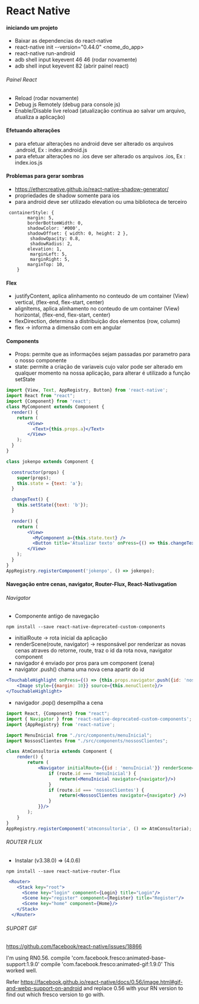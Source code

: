 # React Native 

#### iniciando um projeto
* Baixar as dependencias do react-native
* react-native init --version="0.44.0" <nome_do_app>
* react-native run-android
* adb shell input keyevent 46 46 (rodar novamente)
* adb shell input keyevent 82 (abrir painel react)

###### Painel React
* Reload (rodar novamente)
* Debug js Remotely (debug para console js)
* Enable/Disable live reload (atualização continua ao salvar um arquivo, atualiza a aplicação)

#### Efetuando alterações
* para efetuar alterações no android deve ser alterado os arquivos .android, Ex : index.android.js
* para efetuar alterações no .ios deve ser alterado os arquivos .ios, Ex : index.ios.js

#### Problemas para gerar sombras 
* https://ethercreative.github.io/react-native-shadow-generator/
* propriedades de shadow somente para ios
* para android deve ser utilizado elevation ou uma biblioteca de terceiro
```
 containerStyle: {
        margin: 5,
        borderBottomWidth: 0,
        shadowColor: '#000',
        shadowOffset: { width: 0, height: 2 },
         shadowOpacity: 0.8,
         shadowRadius: 2,
        elevation: 1,
         marginLeft: 5,
         marginRight: 5,
        marginTop: 10,
    }
```

#### Flex
* justifyContent, aplica alinhamento no conteudo de um container (View) vertical, (flex-end, flex-start, center)
* alignItems, aplica alinhamento no conteudo de um container (View) horizontal, (flex-end, flex-start, center)
* flexDirection, determina a distribuição dos elementos (row, column)
* flex -> informa a dimensão com em angular

#### Components
* Props: permite que as informações sejam passadas por parametro para o nosso componente
* state: permite a criação de variaveis cujo valor pode ser alterado em qualquer momento na nossa aplicação, para alterar é utilizado a função setState

````jsx harmony
import {View, Text, AppRegistry, Button} from 'react-native';
import React from "react";
import {Component} from 'react';
class MyComponent extends Component {
  render() {
    return (
        <View>
          <Text>{this.props.a}</Text>
        </View>
    );
  }
}

class jokenpo extends Component {

  constructor(props) {
    super(props);
    this.state = {text: 'a'};
  }

  changeText() {
    this.setState({text: 'b'});
  }

  render() {
    return (
        <View>
          <MyComponent a={this.state.text} />
          <Button title='Atualizar texto' onPress={() => this.changeText()} />
        </View>
    );
  }
}
AppRegistry.registerComponent('jokenpo', () => jokenpo);
````

#### Navegação entre cenas, navigator, Router-Flux, React-Nativagation

###### Navigator

* Componente antigo de navegação

````text
npm install --save react-native-deprecated-custom-components
````
* initialRoute -> rota inicial da aplicação
* renderScene(route, navigator) -> responsável por renderizar as novas cenas atraves do retorne,
 route, traz o id da rota nova, navigator component
 * navigador é enviado por pros para um component (cena)
 * navigator .push() chama uma nova cena apartir do id
 
````jsx harmony
<TouchableHighlight onPress={() => {this.props.navigator.push({id: 'nossosClientes'})}}>
    <Image style={{margin: 10}} source={this.menuCliente}/>
</TouchableHighlight>
````
 * navigador .pop() desempilha a cena
 
````jsx harmony
import React, {Component} from "react";
import { Navigator } from 'react-native-deprecated-custom-components';
import {AppRegistry} from 'react-native';

import MenuInicial from "./src/components/menuInicial";
import NossosClientes from "./src/components/nossosClientes";

class AtmConsultoria extends Component {
    render() {
        return (
            <Navigator initialRoute={{id : 'menuInicial'}} renderScene={(route, navigator) => {
                if (route.id === 'menuInicial') {
                    return(<MenuInicial navigator={navigator}/>)
                }
                if (route.id === 'nossosClientes') {
                    return(<NossosClientes navigator={navigator} />)
                }
            }}/>
        );
    }
}
AppRegistry.registerComponent('atmconsultoria', () => AtmConsultoria);
````
###### ROUTER FLUX

* Instalar (v3.38.0) => (4.0.6)
````
npm install --save react-native-router-flux
````
````jsx harmony
 <Router>
    <Stack key="root">
      <Scene key="login" component={Login} title="Login"/>
      <Scene key="register" component={Register} title="Register"/>
      <Scene key="home" component={Home}/>
    </Stack>
  </Router>
  ````

###### SUPORT GIF

https://github.com/facebook/react-native/issues/18866

I'm using RN0.56.
compile 'com.facebook.fresco:animated-base-support:1.9.0'
compile 'com.facebook.fresco:animated-gif:1.9.0'
This worked well.

Refer
https://facebook.github.io/react-native/docs/0.56/image.html#gif-and-webp-support-on-android and replace 0.56 with your RN version to find out which fresco version to go with.








